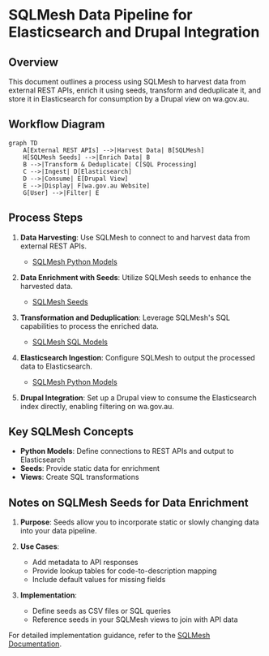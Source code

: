 # SQLMesh Data Pipeline for Elasticsearch and Drupal Integration

## Overview

This document outlines a process using SQLMesh to harvest data from external REST APIs, enrich it using seeds, transform and deduplicate it, and store it in Elasticsearch for consumption by a Drupal view on wa.gov.au.

## Workflow Diagram

```mermaid
graph TD
    A[External REST APIs] -->|Harvest Data| B[SQLMesh]
    H[SQLMesh Seeds] -->|Enrich Data| B
    B -->|Transform & Deduplicate| C[SQL Processing]
    C -->|Ingest| D[Elasticsearch]
    D -->|Consume| E[Drupal View]
    E -->|Display| F[wa.gov.au Website]
    G[User] -->|Filter| E

```

## Process Steps

1. **Data Harvesting**: Use SQLMesh to connect to and harvest data from external REST APIs.
   - [SQLMesh Python Models](https://sqlmesh.readthedocs.io/en/stable/concepts/models/python_models/)

2. **Data Enrichment with Seeds**: Utilize SQLMesh seeds to enhance the harvested data.
   - [SQLMesh Seeds](https://sqlmesh.readthedocs.io/en/stable/concepts/models/seed_models/)

3. **Transformation and Deduplication**: Leverage SQLMesh's SQL capabilities to process the enriched data.
   - [SQLMesh SQL Models](https://sqlmesh.readthedocs.io/en/stable/concepts/models/sql_models/)

4. **Elasticsearch Ingestion**: Configure SQLMesh to output the processed data to Elasticsearch.
   - [SQLMesh Python Models](https://sqlmesh.readthedocs.io/en/stable/concepts/models/python_models/)

5. **Drupal Integration**: Set up a Drupal view to consume the Elasticsearch index directly, enabling filtering on wa.gov.au.

## Key SQLMesh Concepts

- **Python Models**: Define connections to REST APIs and output to Elasticsearch
- **Seeds**: Provide static data for enrichment
- **Views**: Create SQL transformations

## Notes on SQLMesh Seeds for Data Enrichment

1. **Purpose**: Seeds allow you to incorporate static or slowly changing data into your data pipeline.

2. **Use Cases**:
   - Add metadata to API responses
   - Provide lookup tables for code-to-description mapping
   - Include default values for missing fields

3. **Implementation**: 
   - Define seeds as CSV files or SQL queries
   - Reference seeds in your SQLMesh views to join with API data

For detailed implementation guidance, refer to the [SQLMesh Documentation](https://sqlmesh.com/docs/).